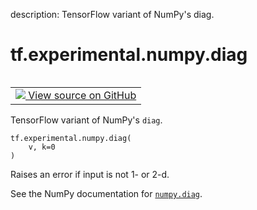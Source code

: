 description: TensorFlow variant of NumPy's diag.

<div itemscope itemtype="http://developers.google.com/ReferenceObject">
<meta itemprop="name" content="tf.experimental.numpy.diag" />
<meta itemprop="path" content="Stable" />
</div>

# tf.experimental.numpy.diag

<!-- Insert buttons and diff -->

<table class="tfo-notebook-buttons tfo-api nocontent" align="left">
<td>
  <a target="_blank" href="https://github.com/tensorflow/tensorflow/blob/r2.4/tensorflow/python/ops/numpy_ops/np_array_ops.py#L302-L334">
    <img src="https://www.tensorflow.org/images/GitHub-Mark-32px.png" />
    View source on GitHub
  </a>
</td>
</table>



TensorFlow variant of NumPy's `diag`.

<pre class="devsite-click-to-copy prettyprint lang-py tfo-signature-link">
<code>tf.experimental.numpy.diag(
    v, k=0
)
</code></pre>



<!-- Placeholder for "Used in" -->

Raises an error if input is not 1- or 2-d.

See the NumPy documentation for [`numpy.diag`](https://numpy.org/doc/1.16/reference/generated/numpy.diag.html).
